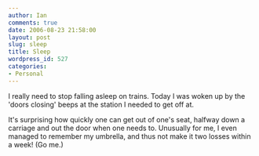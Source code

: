 ```yaml
---
author: Ian
comments: true
date: 2006-08-23 21:58:00
layout: post
slug: sleep
title: Sleep
wordpress_id: 527
categories:
- Personal
---
```


I really need to stop falling asleep on trains.  Today I was woken up by the 'doors closing' beeps at the station I needed to get off at.  

It's surprising how quickly one can get out of one's seat, halfway down a carriage and out the door when one needs to.  Unusually for me, I even managed to remember my umbrella, and thus not make it two losses within a week!  (Go me.)
